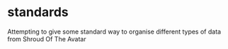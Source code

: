 # standards
Attempting to give some standard way to organise different types of data from Shroud Of The Avatar

